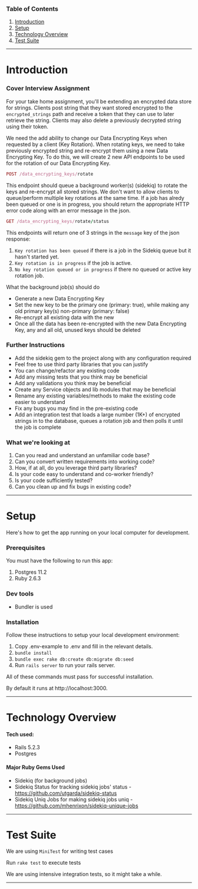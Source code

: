### Table of Contents

1. [Introduction](#introduction)
2. [Setup](#setup)
3. [Technology Overview](#technology-overview)
4. [Test Suite](#test-suite)

----


# Introduction

### Cover Interview Assignment

For your take home assignment, you'll be extending an encrypted data store for strings. Clients post string that they want stored encrypted to the `encrypted_strings` path and receive a token that they can use to later retrieve the string. Clients may also delete a previously decrypted string using their token. 

We need the add ability to change our Data Encrypting Keys when requested by a client (Key Rotation). When rotating keys, we need to take previously encrypted string and re-encrypt them using a new Data Encrypting Key. To do this, we will create 2 new API endpoints to be used for the rotation of our Data Encrypting Key.


```ruby 
POST /data_encrypting_keys/rotate
```

This endpoint should queue a background worker(s) (sidekiq) to rotate the keys and re-encrypt all stored strings. We don't want to allow clients to queue/perform multiple key rotations at the same time. If a job has alredy been queued or one is in progress, you should return the appropriate HTTP error code along with an error message in the json.

```ruby 
GET /data_encrypting_keys/rotate/status
```

This endpoints will return one of 3 strings in the `message` key of the json response:

1. `Key rotation has been queued` if there is a job in the Sidekiq queue but it hasn't started yet.
2.  `Key rotation is in progress` if the job is active.
3. `No key rotation queued or in progress` if there no queued or active key rotation job.


What the background job(s) should do

* Generate a new Data Encrypting Key
* Set the new key to be the primary one (primary: true), while making any old primary key(s) non-primary (primary: false)
* Re-encrypt all existing data with the new 
* Once all the data has been re-encrypted with the new Data Encrypting Key, any and all old, unused keys should be deleted


### Further Instructions


* Add the sidekiq gem to the project along with any configuration required
* Feel free to use third party libraries that you can justify
* You can change/refactor any existing code
* Add any missing tests that you think may be beneficial
* Add any validations you think may be beneficial
* Create any Service objects and lib modules that may be beneficial
* Rename any existing variables/methods to make the existing code easier to understand
* Fix any bugs you may find in the pre-existing code
* Add an integration test that loads a large number (1K+) of encrypted strings in to the database, queues a rotation job and then polls it until the job is complete

### What we're looking at

1. Can you read and understand an unfamiliar code base?
2. Can you convert written requirements into working code?
3. How, if at all, do you leverage third party libraries?
4. Is your code easy to understand and co-worker friendly?
5. Is your code sufficiently tested?
6. Can you clean up and fix bugs in existing code?

----


# Setup
Here's how to get the app running on your local computer for development.

### Prerequisites
You must have the following to run this app:
1. Postgres 11.2
2. Ruby 2.6.3

### Dev tools
* Bundler is used

### Installation
Follow these instructions to setup your local development environment:

1. Copy .env-example to .env and fill in the relevant details.
2. `bundle install` 
3. `bundle exec rake db:create db:migrate db:seed`
4. Run `rails server` to run your rails server. 

All of these commands must pass for successful installation.

By default it runs at http://localhost:3000.

----


# Technology Overview
#### Tech used:

* Rails 5.2.3
* Postgres

#### Major Ruby Gems Used

* Sidekiq (for background jobs)
* Sidekiq Status for tracking sidekiq jobs' status - https://github.com/utgarda/sidekiq-status
* Sidekiq Uniq Jobs for making sidekiq jobs uniq - https://github.com/mhenrixon/sidekiq-unique-jobs


-------

# Test Suite
We are using `MiniTest` for writing test cases

Run `rake test` to execute tests

We are using intensive integration tests, so it might take a while.


----

